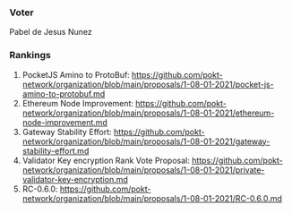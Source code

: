 ### Voter
Pabel de Jesus Nunez
### Rankings
1. PocketJS Amino to ProtoBuf: https://github.com/pokt-network/organization/blob/main/proposals/1-08-01-2021/pocket-js-amino-to-protobuf.md
1. Ethereum Node Improvement: https://github.com/pokt-network/organization/blob/main/proposals/1-08-01-2021/ethereum-node-improvement.md
2. Gateway Stability Effort: https://github.com/pokt-network/organization/blob/main/proposals/1-08-01-2021/gateway-stability-effort.md
3. Validator Key encryption Rank Vote Proposal: https://github.com/pokt-network/organization/blob/main/proposals/1-08-01-2021/private-validator-key-encryption.md
4. RC-0.6.0: https://github.com/pokt-network/organization/blob/main/proposals/1-08-01-2021/RC-0.6.0.md